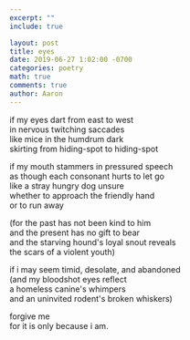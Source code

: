 ```yaml
---
excerpt: ""
include: true

layout: post
title: eyes
date: 2019-06-27 1:02:00 -0700
categories: poetry
math: true
comments: true
author: Aaron
---
```



if my eyes dart from east to west  
in nervous twitching saccades  
like mice in the humdrum dark  
skirting from hiding-spot to hiding-spot  

if my mouth stammers in pressured speech  
as though each consonant hurts to let go  
like a stray hungry dog unsure  
whether to approach the friendly hand  
or to run away  

(for the past has not been kind to him  
and the present has no gift to bear  
and the starving hound's loyal snout reveals  
the scars of a violent youth)  

if i may seem timid, desolate, and abandoned  
(and my bloodshot eyes reflect  
a homeless canine's whimpers  
and an uninvited rodent's broken whiskers)  

forgive me  
for it is only because i am.

